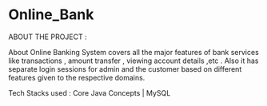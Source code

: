 # Online_Bank

ABOUT THE PROJECT :

About
Online Banking System covers all the major features of bank services like transactions , amount transfer , viewing account details ,etc . Also it has separate login sessions for admin and the customer based on different features given to the respective domains.

Tech Stacks used : Core Java Concepts | MySQL 
